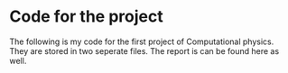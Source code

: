 # Code for the project 

The following is my code for the first project of Computational physics. They are stored in two seperate files. 
The report is can be found here as well.
